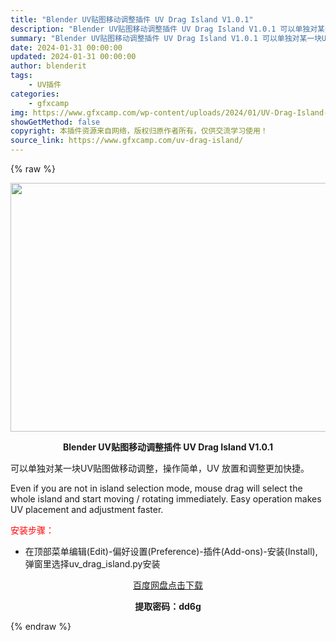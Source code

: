 ```yaml
---
title: "Blender UV贴图移动调整插件 UV Drag Island V1.0.1"
description: "Blender UV贴图移动调整插件 UV Drag Island V1.0.1 可以单独对某一块UV贴图做移动调整，操作简单，UV 放置和调整更加快捷。 Even if you are not in..."
summary: "Blender UV贴图移动调整插件 UV Drag Island V1.0.1 可以单独对某一块UV贴图做移动调整，操作简单，UV 放置和调整更加快捷。 Even if you are not in..."
date: 2024-01-31 00:00:00
updated: 2024-01-31 00:00:00
author: blenderit
tags: 
    - UV插件
categories:
    - gfxcamp
img: https://www.gfxcamp.com/wp-content/uploads/2024/01/UV-Drag-Island-V1.0.1.jpg
showGetMethod: false
copyright: 本插件资源来自网络，版权归原作者所有，仅供交流学习使用！
source_link: https://www.gfxcamp.com/uv-drag-island/
---
```


{% raw %}
<div><p><img decoding="async" class="aligncenter size-full wp-image-118278" src="https://www.gfxcamp.com/wp-content/uploads/2024/01/UV-Drag-Island-V1.0.1.jpg" data-src="https://www.gfxcamp.com/wp-content/uploads/2024/01/UV-Drag-Island-V1.0.1.jpg" alt="" width="640" height="398" data-srcset="https://www.gfxcamp.com/wp-content/uploads/2024/01/UV-Drag-Island-V1.0.1.jpg 640w, https://www.gfxcamp.com/wp-content/uploads/2024/01/UV-Drag-Island-V1.0.1-150x93.jpg 150w" data-sizes="(max-width: 640px) 100vw, 640px"></p><p style="text-align: center;"><strong>Blender UV贴图移动调整插件 UV Drag Island V1.0.1</strong></p><p>可以单独对某一块UV贴图做移动调整，操作简单，UV 放置和调整更加快捷。</p><p>Even if you are not in island selection mode, mouse drag will select the whole island and start moving / rotating immediately. Easy operation makes UV placement and adjustment faster.</p><p style="text-align: left;"><span style="color: #ff0000;">安装步骤：</span></p><ul>
<li>在顶部菜单编辑(Edit)-偏好设置(Preference)-插件(Add-ons)-安装(Install),弹窗里选择uv_drag_island.py安装</li>
</ul><p style="text-align: center;"><a class="maxbutton-3 maxbutton maxbutton-baidu" target="_blank" rel="noopener" href="https://pan.baidu.com/s/1_ge40RQUBPHS6p8PqCJpYA?pwd=dd6g"><span class="mb-text">百度网盘点击下载</span></a></p><p style="text-align: center;"><strong>提取密码：dd6g</strong></p></div>
<div style="display: none">gfxcamp</div>
{% endraw %}